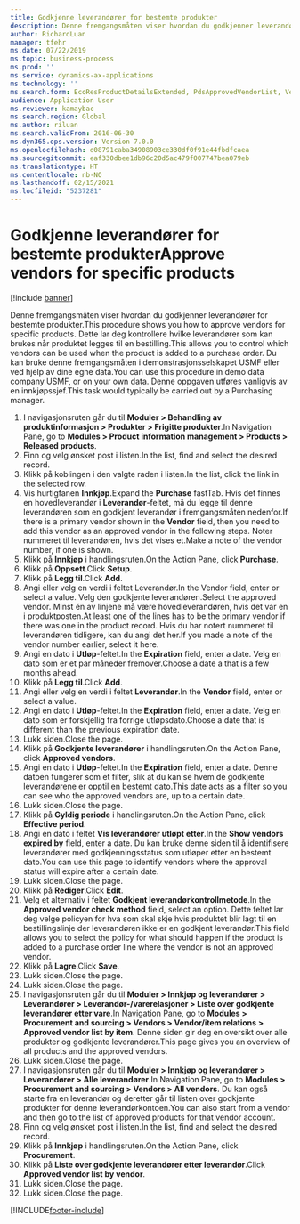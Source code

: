 ```yaml
---
title: Godkjenne leverandører for bestemte produkter
description: Denne fremgangsmåten viser hvordan du godkjenner leverandører for bestemte produkter.
author: RichardLuan
manager: tfehr
ms.date: 07/22/2019
ms.topic: business-process
ms.prod: ''
ms.service: dynamics-ax-applications
ms.technology: ''
ms.search.form: EcoResProductDetailsExtended, PdsApprovedVendorList, VendTable
audience: Application User
ms.reviewer: kamaybac
ms.search.region: Global
ms.author: riluan
ms.search.validFrom: 2016-06-30
ms.dyn365.ops.version: Version 7.0.0
ms.openlocfilehash: d08791caba34908903ce330df0f91e44fbdfcaea
ms.sourcegitcommit: eaf330dbee1db96c20d5ac479f007747bea079eb
ms.translationtype: HT
ms.contentlocale: nb-NO
ms.lasthandoff: 02/15/2021
ms.locfileid: "5237281"
---
```

# <a name="approve-vendors-for-specific-products"></a><span data-ttu-id="d43d7-103">Godkjenne leverandører for bestemte produkter</span><span class="sxs-lookup"><span data-stu-id="d43d7-103">Approve vendors for specific products</span></span>

[!include [banner](../../includes/banner.md)]

<span data-ttu-id="d43d7-104">Denne fremgangsmåten viser hvordan du godkjenner leverandører for bestemte produkter.</span><span class="sxs-lookup"><span data-stu-id="d43d7-104">This procedure shows you how to approve vendors for specific products.</span></span> <span data-ttu-id="d43d7-105">Dette lar deg kontrollere hvilke leverandører som kan brukes når produktet legges til en bestilling.</span><span class="sxs-lookup"><span data-stu-id="d43d7-105">This allows you to control which vendors can be used when the product is added to a purchase order.</span></span> <span data-ttu-id="d43d7-106">Du kan bruke denne fremgangsmåten i demonstrasjonsselskapet USMF eller ved hjelp av dine egne data.</span><span class="sxs-lookup"><span data-stu-id="d43d7-106">You can use this procedure in demo data company USMF, or on your own data.</span></span> <span data-ttu-id="d43d7-107">Denne oppgaven utføres vanligvis av en innkjøpssjef.</span><span class="sxs-lookup"><span data-stu-id="d43d7-107">This task would typically be carried out by a Purchasing manager.</span></span>

1. <span data-ttu-id="d43d7-108">I navigasjonsruten går du til **Moduler > Behandling av produktinformasjon > Produkter > Frigitte produkter**.</span><span class="sxs-lookup"><span data-stu-id="d43d7-108">In Navigation Pane, go to **Modules > Product information management > Products > Released products**.</span></span>
2. <span data-ttu-id="d43d7-109">Finn og velg ønsket post i listen.</span><span class="sxs-lookup"><span data-stu-id="d43d7-109">In the list, find and select the desired record.</span></span>
3. <span data-ttu-id="d43d7-110">Klikk på koblingen i den valgte raden i listen.</span><span class="sxs-lookup"><span data-stu-id="d43d7-110">In the list, click the link in the selected row.</span></span>
4. <span data-ttu-id="d43d7-111">Vis hurtigfanen **Innkjøp**.</span><span class="sxs-lookup"><span data-stu-id="d43d7-111">Expand the **Purchase** fastTab.</span></span> <span data-ttu-id="d43d7-112">Hvis det finnes en hovedleverandør i **Leverandør**-feltet, må du legge til denne leverandøren som en godkjent leverandør i fremgangsmåten nedenfor.</span><span class="sxs-lookup"><span data-stu-id="d43d7-112">If there is a primary vendor shown in the **Vendor** field, then you need to add this vendor as an approved vendor in the following steps.</span></span> <span data-ttu-id="d43d7-113">Noter nummeret til leverandøren, hvis det vises et.</span><span class="sxs-lookup"><span data-stu-id="d43d7-113">Make a note of the vendor number, if one is shown.</span></span>  
5. <span data-ttu-id="d43d7-114">Klikk på **Innkjøp** i handlingsruten.</span><span class="sxs-lookup"><span data-stu-id="d43d7-114">On the Action Pane, click **Purchase**.</span></span>
6. <span data-ttu-id="d43d7-115">Klikk på **Oppsett**.</span><span class="sxs-lookup"><span data-stu-id="d43d7-115">Click **Setup**.</span></span>
7. <span data-ttu-id="d43d7-116">Klikk på **Legg til**.</span><span class="sxs-lookup"><span data-stu-id="d43d7-116">Click **Add**.</span></span>
8. <span data-ttu-id="d43d7-117">Angi eller velg en verdi i feltet Leverandør.</span><span class="sxs-lookup"><span data-stu-id="d43d7-117">In the Vendor field, enter or select a value.</span></span> <span data-ttu-id="d43d7-118">Velg den godkjente leverandøren.</span><span class="sxs-lookup"><span data-stu-id="d43d7-118">Select the approved vendor.</span></span> <span data-ttu-id="d43d7-119">Minst én av linjene må være hovedleverandøren, hvis det var en i produktposten.</span><span class="sxs-lookup"><span data-stu-id="d43d7-119">At least one of the lines has to be the primary vendor if there was one in the product record.</span></span> <span data-ttu-id="d43d7-120">Hvis du har notert nummeret til leverandøren tidligere, kan du angi det her.</span><span class="sxs-lookup"><span data-stu-id="d43d7-120">If you made a note of the vendor number earlier, select it here.</span></span>  
9. <span data-ttu-id="d43d7-121">Angi en dato i **Utløp**-feltet.</span><span class="sxs-lookup"><span data-stu-id="d43d7-121">In the **Expiration** field, enter a date.</span></span> <span data-ttu-id="d43d7-122">Velg en dato som er et par måneder fremover.</span><span class="sxs-lookup"><span data-stu-id="d43d7-122">Choose a date a that is a few months ahead.</span></span>  
10. <span data-ttu-id="d43d7-123">Klikk på **Legg til**.</span><span class="sxs-lookup"><span data-stu-id="d43d7-123">Click **Add**.</span></span>
11. <span data-ttu-id="d43d7-124">Angi eller velg en verdi i feltet **Leverandør**.</span><span class="sxs-lookup"><span data-stu-id="d43d7-124">In the **Vendor** field, enter or select a value.</span></span>
12. <span data-ttu-id="d43d7-125">Angi en dato i **Utløp**-feltet.</span><span class="sxs-lookup"><span data-stu-id="d43d7-125">In the **Expiration** field, enter a date.</span></span> <span data-ttu-id="d43d7-126">Velg en dato som er forskjellig fra forrige utløpsdato.</span><span class="sxs-lookup"><span data-stu-id="d43d7-126">Choose a date that is different than the previous expiration date.</span></span>  
13. <span data-ttu-id="d43d7-127">Lukk siden.</span><span class="sxs-lookup"><span data-stu-id="d43d7-127">Close the page.</span></span>
14. <span data-ttu-id="d43d7-128">Klikk på **Godkjente leverandører** i handlingsruten.</span><span class="sxs-lookup"><span data-stu-id="d43d7-128">On the Action Pane, click **Approved vendors**.</span></span>
15. <span data-ttu-id="d43d7-129">Angi en dato i **Utløp**-feltet.</span><span class="sxs-lookup"><span data-stu-id="d43d7-129">In the **Expiration** field, enter a date.</span></span> <span data-ttu-id="d43d7-130">Denne datoen fungerer som et filter, slik at du kan se hvem de godkjente leverandørene er opptil en bestemt dato.</span><span class="sxs-lookup"><span data-stu-id="d43d7-130">This date acts as a filter so you can see who the approved vendors are, up to a certain date.</span></span>  
16. <span data-ttu-id="d43d7-131">Lukk siden.</span><span class="sxs-lookup"><span data-stu-id="d43d7-131">Close the page.</span></span>
17. <span data-ttu-id="d43d7-132">Klikk på **Gyldig periode** i handlingsruten.</span><span class="sxs-lookup"><span data-stu-id="d43d7-132">On the Action Pane, click **Effective period**.</span></span>
18. <span data-ttu-id="d43d7-133">Angi en dato i feltet **Vis leverandører utløpt etter**.</span><span class="sxs-lookup"><span data-stu-id="d43d7-133">In the **Show vendors expired by** field, enter a date.</span></span> <span data-ttu-id="d43d7-134">Du kan bruke denne siden til å identifisere leverandører med godkjenningsstatus som utløper etter en bestemt dato.</span><span class="sxs-lookup"><span data-stu-id="d43d7-134">You can use this page to identify vendors where the approval status will expire after a certain date.</span></span>  
19. <span data-ttu-id="d43d7-135">Lukk siden.</span><span class="sxs-lookup"><span data-stu-id="d43d7-135">Close the page.</span></span>
20. <span data-ttu-id="d43d7-136">Klikk på **Rediger**.</span><span class="sxs-lookup"><span data-stu-id="d43d7-136">Click **Edit**.</span></span>
21. <span data-ttu-id="d43d7-137">Velg et alternativ i feltet **Godkjent leverandørkontrollmetode**.</span><span class="sxs-lookup"><span data-stu-id="d43d7-137">In the **Approved vendor check method** field, select an option.</span></span> <span data-ttu-id="d43d7-138">Dette feltet lar deg velge policyen for hva som skal skje hvis produktet blir lagt til en bestillingslinje der leverandøren ikke er en godkjent leverandør.</span><span class="sxs-lookup"><span data-stu-id="d43d7-138">This field allows you to select the policy for what should happen if the product is added to a purchase order line where the vendor is not an approved vendor.</span></span>  
22. <span data-ttu-id="d43d7-139">Klikk på **Lagre**.</span><span class="sxs-lookup"><span data-stu-id="d43d7-139">Click **Save**.</span></span>
23. <span data-ttu-id="d43d7-140">Lukk siden.</span><span class="sxs-lookup"><span data-stu-id="d43d7-140">Close the page.</span></span>
24. <span data-ttu-id="d43d7-141">Lukk siden.</span><span class="sxs-lookup"><span data-stu-id="d43d7-141">Close the page.</span></span>
25. <span data-ttu-id="d43d7-142">I navigasjonsruten går du til **Moduler > Innkjøp og leverandører > Leverandører > Leverandør-/varerelasjoner > Liste over godkjente leverandører etter vare**.</span><span class="sxs-lookup"><span data-stu-id="d43d7-142">In Navigation Pane, go to **Modules > Procurement and sourcing > Vendors > Vendor/item relations > Approved vendor list by item**.</span></span> <span data-ttu-id="d43d7-143">Denne siden gir deg en oversikt over alle produkter og godkjente leverandører.</span><span class="sxs-lookup"><span data-stu-id="d43d7-143">This page gives you an overview of all products and the approved vendors.</span></span>  
26. <span data-ttu-id="d43d7-144">Lukk siden.</span><span class="sxs-lookup"><span data-stu-id="d43d7-144">Close the page.</span></span>
27. <span data-ttu-id="d43d7-145">I navigasjonsruten går du til **Moduler > Innkjøp og leverandører > Leverandører > Alle leverandører**.</span><span class="sxs-lookup"><span data-stu-id="d43d7-145">In Navigation Pane, go to **Modules > Procurement and sourcing > Vendors > All vendors**.</span></span> <span data-ttu-id="d43d7-146">Du kan også starte fra en leverandør og deretter går til listen over godkjente produkter for denne leverandørkontoen.</span><span class="sxs-lookup"><span data-stu-id="d43d7-146">You can also start from a vendor and then go to the list of approved products for that vendor account.</span></span>  
28. <span data-ttu-id="d43d7-147">Finn og velg ønsket post i listen.</span><span class="sxs-lookup"><span data-stu-id="d43d7-147">In the list, find and select the desired record.</span></span>
29. <span data-ttu-id="d43d7-148">Klikk på **Innkjøp** i handlingsruten.</span><span class="sxs-lookup"><span data-stu-id="d43d7-148">On the Action Pane, click **Procurement**.</span></span>
30. <span data-ttu-id="d43d7-149">Klikk på **Liste over godkjente leverandører etter leverandør**.</span><span class="sxs-lookup"><span data-stu-id="d43d7-149">Click **Approved vendor list by vendor**.</span></span>
31. <span data-ttu-id="d43d7-150">Lukk siden.</span><span class="sxs-lookup"><span data-stu-id="d43d7-150">Close the page.</span></span>
32. <span data-ttu-id="d43d7-151">Lukk siden.</span><span class="sxs-lookup"><span data-stu-id="d43d7-151">Close the page.</span></span>



[!INCLUDE[footer-include](../../../includes/footer-banner.md)]